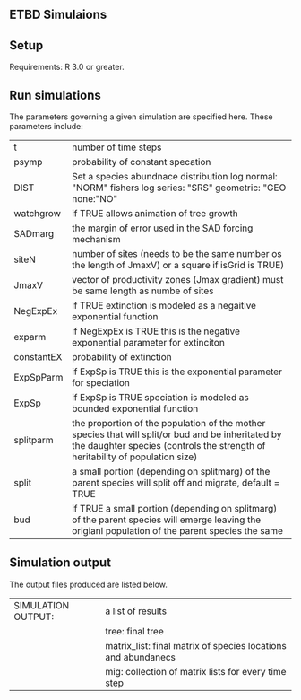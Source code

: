 
## ETBD Simulaions

## Setup
Requirements: R 3.0 or greater.




## Run simulations
The parameters governing a given simulation are specified here. These parameters include:

<table>
  <tr>
    <td>t</td>
    <td>number of time steps</td>
  </tr>
  <tr>
    <td>psymp</td>
    <td>probability of constant specation</td>
  </tr>
  <tr>
    <td>DIST</td>
    <td> Set a species abundnace distribution  log normal: "NORM" fishers log series: "SRS" geometric: "GEO none:"NO" </td>
  </tr>
  <tr>
    <td>watchgrow</td>
    <td>if TRUE allows animation of tree growth</td>
  </tr>
  <tr>
    <td>SADmarg</td>
    <td>the margin of error used in the SAD forcing mechanism</td>
  </tr>
  <tr>
    <td>siteN</td>
    <td>number of sites (needs to be the same number os the length of JmaxV) or a square if isGrid is TRUE)</td>
  </tr>
  <tr>
    <td>JmaxV</td>
    <td>vector of productivity zones (Jmax gradient) must be same length as numbe of sites</td>
  </tr>
   <tr>
    <td>NegExpEx</td>
    <td>if TRUE extinction is modeled as a negaitive exponential function</td>
  </tr>
    <tr>
    <td>exparm</td>
    <td>if NegExpEx is TRUE this is the negative exponential parameter for extinciton</td>
  </tr>
     <tr>
    <td>constantEX</td>
    <td>probability of extinction</td>
  </tr>
  <tr>
    <td>ExpSpParm</td>
    <td>if ExpSp is TRUE this is the exponential parameter for speciation</td>
  </tr>    
  <tr>
    <td>ExpSp</td>
    <td>if ExpSp is TRUE speciation is modeled as bounded exponential function</td>
  </tr>
  <tr>
   <td>splitparm</td>
    <td>the proportion of the population of the mother species that will split/or bud and be inheritated by the daughter species (controls the strength of heritability of population size)</td>
  </tr> 
  <tr>
   <td>split</td>
    <td>a small portion (depending on splitmarg) of the parent species will split off and migrate, default = TRUE</td>
  </tr>
  <tr>
     <td>bud</td>
    <td>if TRUE a small portion (depending on splitmarg) of the parent species will emerge leaving the origianl population of the parent species the same</td>
  </tr>
</table>







## Simulation output 


The output files produced are listed below.

<table>
  <tr>
    <td>SIMULATION OUTPUT:</td>
    <td>a list of results</td>
  </tr>
  <tr>
    <td></td>
    <td>tree:   final tree</td>
  </tr>
  <tr>
    <td></td>
    <td>matrix_list:   final matrix of species locations and abundanecs</td>
  </tr>
  <tr>
    <td></td>
    <td>mig:   collection of matrix lists for every time step</td>  
  </tr>
  <tr>
</table>

